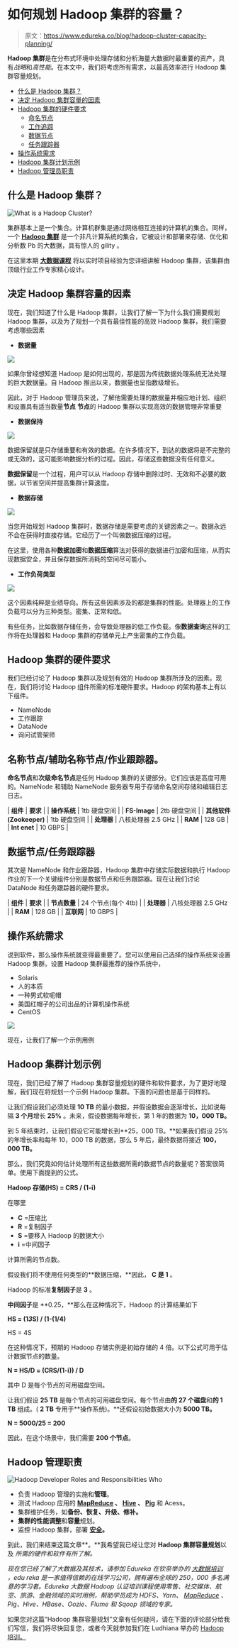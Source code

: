 # 如何规划 Hadoop 集群的容量？

> 原文：<https://www.edureka.co/blog/hadoop-cluster-capacity-planning/>

**Hadoop 集群**是在分布式环境中处理存储和分析海量大数据时最重要的资产，具有*战略*和*高性能*。在本文中，我们将考虑所有需求，以最高效率进行 Hadoop 集群容量规划。

*   [什么是 Hadoop 集群？](#what)
*   [决定 Hadoop 集群容量的因素](#factor)
*   [Hadoop 集群的硬件要求](#hardware)
    *   [命名节点](#name)
    *   [工作追踪](#job)
    *   [数据节点](#datanode)
    *   [任务跟踪器](#task)
*   [操作系统需求](#os)
*   [Hadoop 集群计划示例](#plan)
*   [Hadoop 管理员职责](#admin)

## **什么是 Hadoop 集群？**

![What is a Hadoop Cluster?](img/27a17025c7603c888bd64f4498aeac91.png)

集群基本上是一个集合。计算机群集是通过网络相互连接的计算机的集合。同样，一个 [**Hadoop 集群**](https://www.edureka.co/blog/hadoop-clusters) 是一个非凡计算系统的集合，它被设计和部署来存储、优化和分析数 Pb 的大数据，具有惊人的 gility 。

在这里本期 [**大数据课程**](https://www.edureka.co/big-data-hadoop-training-certification) 将以实时项目经验为您详细讲解 Hadoop 集群，该集群由顶级行业工作专家精心设计。

## **决定 Hadoop 集群容量的因素**

现在，我们知道了什么是 Hadoop 集群，让我们了解一下为什么我们需要规划 Hadoop 集群，以及为了规划一个具有最佳性能的高效 Hadoop 集群，我们需要考虑哪些因素

*   **数据量**

![](img/4e409d838534a0b0745dd89de8344161.png)

如果你曾经想知道 Hadoop 是如何出现的，那是因为传统数据处理系统无法处理的巨大数据量。自 Hadoop 推出以来，数据量也呈指数级增长。

因此，对于 Hadoop 管理员来说，了解他需要处理的数据量并相应地计划、组织和设置具有适当数量**节点** **节点**的 Hadoop 集群以实现高效的数据管理非常重要

*   **数据保持**

![](img/fcb708a2f6c3d5904c972b28d6ccef1d.png)

数据保留就是只存储重要和有效的数据。在许多情况下，到达的数据将是不完整的或无效的，这可能影响数据分析的过程。因此，存储这些数据没有任何意义。

**数据保留**是一个过程，用户可以从 Hadoop 存储中删除过时、无效和不必要的数据，以节省空间并提高集群计算速度。

*   **数据存储**

![](img/a54680a2f871d696928746c24268ef4b.png)

当您开始规划 Hadoop 集群时，数据存储是需要考虑的关键因素之一。数据永远不会在获得时直接存储。它经历了一个叫做数据压缩的过程。

在这里，使用各种**数据加密**和**数据压缩**算法对获得的数据进行加密和压缩，从而实现数据安全，并且保存数据所消耗的空间尽可能小。

*   **工作负荷类型**

![](img/1ff8d5a005e7ee23936a3676ce5cc9d7.png)

这个因素纯粹是业绩导向。所有这些因素涉及的都是集群的性能。处理器上的工作负载可以分为三种类型。密集、正常和低。

有些任务，比如数据存储任务，会导致处理器的低工作负载。像**数据查询**这样的工作将在处理器和 Hadoop 集群的存储单元上产生密集的工作负载。

## **Hadoop 集群的硬件要求**

我们已经讨论了 Hadoop 集群以及规划有效的 Hadoop 集群所涉及的因素。现在，我们将讨论 Hadoop 组件所需的标准硬件要求。Hadoop 的架构基本上有以下组件。

*   NameNode
*   工作跟踪
*   DataNode
*   询问试管架师

## 名称节点/辅助名称节点/作业跟踪器。

**命名节点**和**次级命名节点**是任何 Hadoop 集群的关键部分。它们应该是高度可用的。NameNode 和辅助 NameNode 服务器专用于存储命名空间存储和编辑日志日志。

| **组件** | **要求** |
| **操作系统** | 1tb 硬盘空间 |
| **FS-Image** | 2tb 硬盘空间 |
| **其他软件(Zookeeper)** | 1tb 硬盘空间 |
| **处理器** | 八核处理器 2.5 GHz |
| **RAM** | 128 GB |
| **Int enet** | 10 GBPS |

## **数据节点/任务跟踪器**

其次是 NameNode 和作业跟踪器，Hadoop 集群中存储实际数据和执行 Hadoop 作业的下一个关键组件分别是数据节点和任务跟踪器。现在让我们讨论 DataNode 和任务跟踪器的硬件要求。

| **组件** | **要求** |
| **节点数量** | 24 个节点(每个 4tb) |
| **处理器** | 八核处理器 2.5 GHz |
| **RAM** | 128 GB |
| **互联网** | 10 GBPS |

## **操作系统需求**

说到软件，那么操作系统就变得最重要了。您可以使用自己选择的操作系统来设置 Hadoop 集群。设置 Hadoop 集群最推荐的操作系统中，

*   Solaris
*   人的本质
*   一种男式软呢帽
*   美国红帽子的公司出品的计算机操作系统
*   CentOS

![](img/42a6ee9548e4b9ca9fe1402a9708586d.png)

现在，让我们了解一个示例用例

## **Hadoop 集群计划示例**

现在，我们已经了解了 Hadoop 集群容量规划的硬件和软件要求，为了更好地理解，我们现在将规划一个示例 Hadoop 集群。下面的问题也是基于同样的。

让我们假设我们必须处理 **10 TB** 的最小数据，并假设数据会逐渐增长，比如说每隔 **3 个月**增长 **25%** 。未来，假设数据每年增长，第 1 年的数据为 **10，000 TB。**

到 5 年结束时，让我们假设它可能增长到**25，000 TB。**如果我们假设 25%的年增长率和每年 10，000 TB 的数据，那么 5 年后，最终数据将接近 **100，000 TB。**

那么，我们究竟如何估计处理所有这些数据所需的数据节点的数量呢？答案很简单。使用下面提到的公式。

**Hadoop 存储(HS) = CRS / (1-i)**

在哪里

*   **C** =压缩比
*   **R** =复制因子
*   **S** =要移入 Hadoop 的数据大小
*   **i** =中间因子

计算所需的节点数。

假设我们将不使用任何类型的**数据压缩，**因此， **C 是 1** 。

Hadoop 的标准**复制因子**是 **3** 。

**中间因子**是 **0.25，**那么在这种情况下，Hadoop 的计算结果如下

**HS = (1*3*S) / (1-(1/4)**

HS = 4S

在这种情况下，预期的 Hadoop 存储实例是初始存储的 4 倍。以下公式可用于估计数据节点的数量。

**N = HS/D = (CRS/(1-i)) / D**

其中 D 是每个节点的可用磁盘空间。

让我们假设 **25 TB** 是每个节点的可用磁盘空间。每个节点由**的 27 个磁盘**和**的 1 TB** 组成。( **2 TB** 专用于**操作系统)。**还假设初始数据大小为 **5000 TB。**

**N = 5000/25 = 200**

因此，在这个场景中，我们需要 **200 个节点**。

## **Hadoop 管理职责**

![Hadoop Developer Roles and Responsibilities Who](img/9a4b048994a32bacefab5ac40b5e55d9.png)

*   负责 Hadoop 管理的实施和**管理**。
*   测试 Hadoop 应用的 **[MapReduce](https://www.edureka.co/blog/videos/mapreduce-tutorial/) 、 [Hive](https://www.edureka.co/blog/videos/hive-tutorial/) 、 [Pig](https://www.edureka.co/blog/videos/pig-tutorial/)** 和 Acess。
*   集群维护任务，如**备份、恢复、升级、修补。**
*   **集群的性能调整**和**容量**规划。
*   监控 Hadoop 集群，部署 **[安全](https://www.edureka.co/blog/hadoop-security/)。**

到此，我们来结束这篇文章**。**我希望我已经让您对 **Hadoop 集群容量规划**以及  *所需的硬件和软件有所了解。*

*现在您已经了解了大数据及其技术，请参加 Edureka 在钦奈举办的 [大数据培训](https://www.edureka.co/big-data-hadoop-training-certification-chennai)* *，edu reka 是一家值得信赖的在线学习公司，拥有遍布全球的 250，000 多名满意的学习者。Edureka 大数据 Hadoop 认证培训课程使用零售、社交媒体、航空、旅游、金融领域的实时用例，帮助学员成为 HDFS、Yarn、  [MapReduce](https://hadoop.apache.org/docs/current/hadoop-mapreduce-client/hadoop-mapreduce-client-core/MapReduceTutorial.html) 、Pig、Hive、HBase、Oozie、Flume 和 Sqoop 领域的专家。*

如果您对这篇“Hadoop 集群容量规划”文章有任何疑问，请在下面的评论部分给我们写信，我们将尽快回复您，或者今天就参加我们在 Ludhiana 举办的 [Hadoop 培训。](https://www.edureka.co/big-data-hadoop-training-certification-ludhiana)